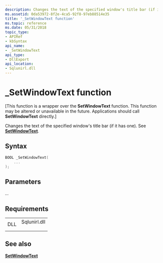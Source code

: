 ```yaml
---
description: Changes the text of the specified window's title bar (if it has one).
ms.assetid: 0da53972-8f2e-4ca5-92f8-97eb88514e35
title: '_SetWindowText function'
ms.topic: reference
ms.date: 05/31/2018
topic_type: 
- APIRef
- kbSyntax
api_name: 
- _SetWindowText
api_type: 
- DllExport
api_location: 
- Sqlunirl.dll
---
```


# \_SetWindowText function

\[This function is a wrapper over the **SetWindowText** function. This function may be altered or unavailable in the future. Applications should call **SetWindowText** directly.\]

Changes the text of the specified window's title bar (if it has one). See [**SetWindowText**](/windows/win32/api/winuser/nf-winuser-setwindowtexta).

## Syntax


```C++
BOOL _SetWindowText(
    ...
);
```



## Parameters

<dl> <dt>

*...* 
</dt> <dd></dd> </dl>

## Requirements



|                |                                                                                         |
|----------------|-----------------------------------------------------------------------------------------|
| DLL<br/> | <dl> <dt>Sqlunirl.dll</dt> </dl> |



## See also

<dl> <dt>

[**SetWindowText**](/windows/win32/api/winuser/nf-winuser-setwindowtexta)
</dt> </dl>

 

 
